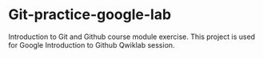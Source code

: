 # Git-practice-google-lab
Introduction to Git and Github course module exercise.
This project is used for Google Introduction to Github Qwiklab session.
